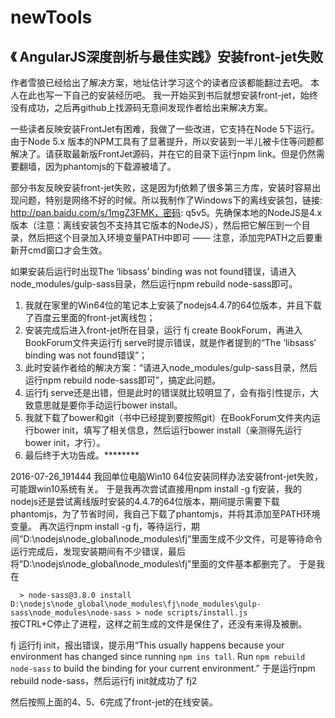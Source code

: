 # newTools

## 《 AngularJS深度剖析与最佳实践》安装front-jet失败

作者雪狼已经给出了解决方案，地址估计学习这个的读者应该都能翻过去吧。
本人在此也写一下自己的安装经历吧。
我一开始买到书后就想安装front-jet，始终没有成功，之后再github上找源码无意间发现作者给出来解决方案。

一些读者反映安装FrontJet有困难，我做了一些改进，它支持在Node 5下运行。由于Node 5.x 版本的NPM工具有了显著提升，所以安装到一半儿被卡住等问题都解决了。请获取最新版FrontJet源码，并在它的目录下运行npm link。但是仍然需要翻墙，因为phantomjs的下载源被墙了。

部分书友反映安装front-jet失败，这是因为fj依赖了很多第三方库，安装时容易出现问题，特别是网络不好的时候。所以我制作了Windows下的离线安装包，链接: http://pan.baidu.com/s/1mgZ3FMK，密码: q5v5。先确保本地的NodeJS是4.x版本（注意：离线安装包不支持其它版本的NodeJS），然后把它解压到一个目录，然后把这个目录加入环境变量PATH中即可 —— 注意，添加完PATH之后要重新开cmd窗口才会生效。

如果安装后运行时出现The ‘libsass’ binding was not found错误，请进入node_modules/gulp-sass目录，然后运行npm rebuild node-sass即可。

1. 我就在家里的Win64位的笔记本上安装了nodejs4.4.7的64位版本，并且下载了百度云里面的front-jet离线包；
2. 安装完成后进入front-jet所在目录，运行 fj create BookForum，再进入BookForum文件夹运行fj serve时提示错误，就是作者提到的“The ‘libsass’ binding was not found错误”；
3. 此时安装作者给的解决方案：“请进入node_modules/gulp-sass目录，然后运行npm rebuild node-sass即可”，搞定此问题。
4. 运行fj serve还是出错，但是此时的错误就比较明显了，会有指引性提示，大致意思就是要你手动运行bower install。
5. 我就下载了bower和git（书中已经提到要按照git）在BookForum文件夹内运行bower init，填写了相关信息，然后运行bower install（亲测得先运行bower init，才行）。
6. 最后终于大功告成。********

2016-07-26_191444
我回单位电脑Win10 64位安装同样办法安装front-jet失败，可能跟win10系统有关。
于是我再次尝试直接用npm install -g fj安装，我的nodejs还是尝试离线版时安装的4.4.7的64位版本，期间提示需要下载phantomjs，为了节省时间，我自己下载了phantomjs，并将其添加至PATH环境变量。
再次运行npm install -g fj，等待运行，期间”D:\nodejs\node_global\node_modules\fj”里面生成不少文件，可是等待命令运行完成后，发现安装期间有不少错误，最后将”D:\nodejs\node_global\node_modules\fj”里面的文件基本都删完了。
于是我在

`   > node-sass@3.8.0 install  
    D:\nodejs\node_global\node_modules\fj\node_modules\gulp-sass\node_modules\node-sass
    > node scripts/install.js `  
按CTRL+C停止了进程，这样之前生成的文件是保住了，还没有来得及被删。  

fj
运行fj init，报出错误，提示用“This usually happens because your environment has changed since running `npm ins
tall`.
Run `npm rebuild node-sass` to build the binding for your current environment.”
于是运行npm rebuild node-sass，然后运行fj init就成功了
fj2

然后按照上面的4、5、6完成了front-jet的在线安装。